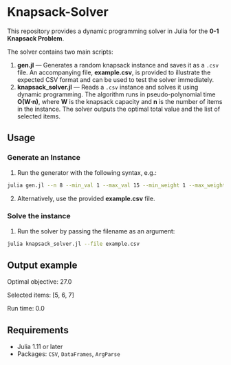 # Knapsack-Solver

This repository provides a dynamic programming solver in Julia for the **0-1 Knapsack Problem**.

The solver contains two main scripts:

1. **gen.jl** — Generates a random knapsack instance and saves it as a `.csv` file. An accompanying file, **example.csv**, is provided to illustrate the expected CSV format and can be used to test the solver immediately. 
2. **knapsack_solver.jl** — Reads a `.csv` instance and solves it using dynamic programming. The algorithm runs in pseudo-polynomial time **O(W·n)**, where **W** is the knapsack capacity and **n** is the number of items in the instance. The solver outputs the optimal total value and the list of selected items.

## Usage 

### Generate an Instance

1. Run the generator with the following syntax, e.g.:

```bash
julia gen.jl --n 8 --min_val 1 --max_val 15 --min_weight 1 --max_weight 10 --capacity 10 --filename example.csv
```

2. Alternatively, use the provided **example.csv** file. 

### Solve the instance 

1. Run the solver by passing the filename as an argument: 

```bash
julia knapsack_solver.jl --file example.csv
```

## Output example

Optimal objective: 27.0

Selected items: [5, 6, 7]

Run time: 0.0 

## Requirements

- Julia 1.11 or later  
- Packages: `CSV`, `DataFrames`, `ArgParse`